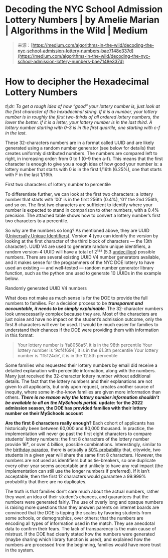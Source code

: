 <!--yml
category: 未分类
date: 2024-05-27 14:54:35
-->

# Decoding the NYC School Admission Lottery Numbers | by Amelie Marian | Algorithms in the Wild | Medium

> 来源：[https://medium.com/algorithms-in-the-wild/decoding-the-nyc-school-admission-lottery-numbers-bae7148e337d](https://medium.com/algorithms-in-the-wild/decoding-the-nyc-school-admission-lottery-numbers-bae7148e337d)

# How to decipher the Hexadecimal Lottery Numbers

*tl;dr: To get a rough idea of how “good” your lottery number is, just look at the first character of the hexadecimal string. If it is a number, your lottery number is in roughly the first two-thirds of all ordered lottery numbers, the lower the better. If it is a letter, your lottery number is in the last third. A lottery number starting with 0–3 is in the first quartile, one starting with c-f in the last.*

These 32-characters numbers are in a format called UUID and are likely generated using a random number generator (see below for details) that creates uniformly distributed numbers. The numbers are compared left to right, in increasing order: from 0 to f (0–9 then a-f). This means that the first character is enough to give you a rough idea of how good your number is: a lottery number that starts with 0 is in the first 1/16th (6.25%), one that starts with F in the last 1/16th.

First two characters of lottery number to percentile

To differentiate further, we can look at the first two characters: a lottery number that starts with ‘00’ is in the first 256th (0.4%), ‘01’ the 2nd 256th, and so on. The first two characters are sufficient to identify where your number is expected to stand in comparison to other numbers, with a 0.4% precision. The attached table shows how to convert a lottery number’s first two characters to a percentile.

So why are the numbers so long? As mentioned above, they are UUID ([Universally Unique Identifiers](https://en.wikipedia.org/wiki/Universally_unique_identifier)), Version 4 (you can identify the version by looking at the first character of the third block of characters — the 13th character). UUID V4 are used to generate random unique identifiers, a random version-4 UUID will have a total of 2¹²² (5.3 [undecillion](https://en.wikipedia.org/wiki/Names_of_large_numbers)) possible numbers. There are several existing UUID V4 number generators available, and it makes sense for the programmers of the NYC DOE lottery to have used an existing — and well-tested — random number generator library function, such as the python one used to generate 10 UUIDs in the example below.

Randomly generated UUID V4 numbers

What does not make as much sense is for the DOE to provide the full numbers to families. For a decision process to be ***transparent and accountable, it needs to be simply explainable***. The 32-character numbers look unnecessarily complex because they are. Most of the characters are just noise and have no impact on the student’s admission outcome, only the first 8 characters will ever be used. It would be much easier for families to understand their chances if the DOE were providing them with information in this format:

> Your lottery number is ‘fa8058a5’, it is in the 98th percentile
> Your lottery number is ‘9cf4f694’, it is in the 61.3th percentile
> Your lottery number is ‘1f5124de’, it is in the 12.5th percentile

Some families who requested their lottery numbers by email did receive a detailed explanation with percentile information, along with the numbers. Many just received the 32-character lottery number without additional details. The fact that the lottery numbers and their explanations are not given to all applicants, but only upon request, creates another source of inequity, where some in-the-know families are given more information than others. ***There is no reason why the lottery number information shouldn’t be available to all on the MySchools portal.*** ****update: for the 2022 admission season, the DOE has provided families with their lottery number on their MySchools account****

**Are the first 8 characters really enough?** Each cohort of applicants has historically been between 60,000 and 80,000 thousand. In practice, the implementation will never go past the first eight characters to compare students' lottery numbers: the first 8 characters of the lottery number provide 16⁸, or over 4 billion, possible combinations. Interestingly, similar to the [birthday paradox](https://en.wikipedia.org/wiki/Birthday_problem), there is actually a [50% probability](https://blogs.sas.com/content/iml/2013/07/03/duplicates-in-random-numbers.html) that, citywide, two students in a given year will share the same first 8 characters. However, the numbers are not used as identifiers but as tie-breakers, so one duplicate every other year seems acceptable and unlikely to have any real impact (the implementation can still use the longer numbers if preferred). If it isn’t acceptable, then the first 12 characters would guarantee a 99.999% probability that there are no duplicates.

The truth is that families don’t care much about the actual numbers, rather they want an idea of their student’s chances, and guarantees that the numbers were generated fairly. The use of overly long and opaque numbers is raising more questions than they answer: parents on internet boards are convinced that the DOE is tipping the scales by favoring students from some schools, or demographics, over others; that the numbers are encoding all types of information used in the match. They use anecdotal data to confirm their fears. The lack of transparency is the main cause of mistrust. If the DOE had clearly stated how the numbers were generated (maybe sharing which library function is used), and explained how the numbers are processed from the beginning, families would have more trust in the system.
